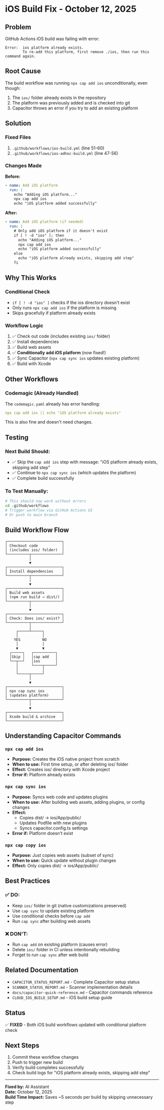 # iOS Build Fix - October 12, 2025

## Problem
GitHub Actions iOS build was failing with error:
```
Error:  ios platform already exists.
        To re-add this platform, first remove ./ios, then run this command again.
```

## Root Cause
The build workflow was running `npx cap add ios` unconditionally, even though:
1. The `ios/` folder already exists in the repository
2. The platform was previously added and is checked into git
3. Capacitor throws an error if you try to add an existing platform

## Solution

### Fixed Files
1. `.github/workflows/ios-build.yml` (line 51-60)
2. `.github/workflows/ios-adhoc-build.yml` (line 47-56)

### Changes Made
**Before:**
```yaml
- name: Add iOS platform
  run: |
    echo "Adding iOS platform..."
    npx cap add ios
    echo "iOS platform added successfully"
```

**After:**
```yaml
- name: Add iOS platform (if needed)
  run: |
    # Only add iOS platform if it doesn't exist
    if [ ! -d "ios" ]; then
      echo "Adding iOS platform..."
      npx cap add ios
      echo "iOS platform added successfully"
    else
      echo "iOS platform already exists, skipping add step"
    fi
```

## Why This Works

### Conditional Check
- `if [ ! -d "ios" ]` checks if the ios directory doesn't exist
- Only runs `npx cap add ios` if the platform is missing
- Skips gracefully if platform already exists

### Workflow Logic
1. ✅ Check out code (includes existing `ios/` folder)
2. ✅ Install dependencies
3. ✅ Build web assets
4. ✅ **Conditionally add iOS platform** (now fixed!)
5. ✅ Sync Capacitor (`npx cap sync ios` updates existing platform)
6. ✅ Build with Xcode

## Other Workflows

### Codemagic (Already Handled)
The `codemagic.yaml` already has error handling:
```yaml
npx cap add ios || echo "iOS platform already exists"
```
This is also fine and doesn't need changes.

## Testing

### Next Build Should:
- ✅ Skip the `cap add ios` step with message: "iOS platform already exists, skipping add step"
- ✅ Continue to `npx cap sync ios` (which updates the platform)
- ✅ Complete build successfully

### To Test Manually:
```bash
# This should now work without errors
cd .github/workflows
# Trigger workflow via GitHub Actions UI
# Or push to main branch
```

## Build Workflow Flow

```
┌─────────────────────────┐
│ Checkout code           │
│ (includes ios/ folder)  │
└──────────┬──────────────┘
           │
           ▼
┌─────────────────────────┐
│ Install dependencies    │
└──────────┬──────────────┘
           │
           ▼
┌─────────────────────────┐
│ Build web assets        │
│ (npm run build → dist/) │
└──────────┬──────────────┘
           │
           ▼
┌─────────────────────────┐
│ Check: Does ios/ exist? │
└──────────┬──────────────┘
           │
     ┌─────┴─────┐
     │           │
    YES          NO
     │           │
     ▼           ▼
  ┌─────┐   ┌──────────┐
  │Skip │   │cap add   │
  └──┬──┘   │ios       │
     │      └────┬─────┘
     │           │
     └─────┬─────┘
           │
           ▼
┌─────────────────────────┐
│ npx cap sync ios        │
│ (updates platform)      │
└──────────┬──────────────┘
           │
           ▼
┌─────────────────────────┐
│ Xcode build & archive   │
└─────────────────────────┘
```

## Understanding Capacitor Commands

### `npx cap add ios`
- **Purpose:** Creates the iOS native project from scratch
- **When to use:** First time setup, or after deleting ios/ folder
- **Effect:** Creates ios/ directory with Xcode project
- **Error if:** Platform already exists

### `npx cap sync ios`
- **Purpose:** Syncs web code and updates plugins
- **When to use:** After building web assets, adding plugins, or config changes
- **Effect:** 
  - Copies dist/ → ios/App/public/
  - Updates Podfile with new plugins
  - Syncs capacitor.config.ts settings
- **Error if:** Platform doesn't exist

### `npx cap copy ios`
- **Purpose:** Just copies web assets (subset of sync)
- **When to use:** Quick update without plugin changes
- **Effect:** Only copies dist/ → ios/App/public/

## Best Practices

### ✅ DO:
- Keep `ios/` folder in git (native customizations preserved)
- Use `cap sync` to update existing platform
- Use conditional checks before `cap add`
- Run `cap sync` after building web assets

### ❌ DON'T:
- Run `cap add` on existing platform (causes error)
- Delete `ios/` folder in CI unless intentionally rebuilding
- Forget to run `cap sync` after web build

## Related Documentation
- `CAPACITOR_STATUS_REPORT.md` - Complete Capacitor setup status
- `SCANNER_STATUS_REPORT.md` - Scanner implementation details
- `docs/capacitor-quick-reference.md` - Capacitor commands reference
- `CLOUD_IOS_BUILD_SETUP.md` - iOS build setup guide

## Status
✅ **FIXED** - Both iOS build workflows updated with conditional platform check

## Next Steps
1. Commit these workflow changes
2. Push to trigger new build
3. Verify build completes successfully
4. Check build logs for "iOS platform already exists, skipping add step"

---

**Fixed by:** AI Assistant  
**Date:** October 12, 2025  
**Build Time Impact:** Saves ~5 seconds per build by skipping unnecessary step

